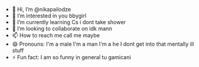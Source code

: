 - 👋 Hi, I’m @nikapailodze
- 👀 I’m interested in you bbygirl
- 🌱 I’m currently learning Cs i dont take shower
- 💞️ I’m looking to collaborate on idk mann
- 📫 How to reach me call me maybe
- 😄 Pronouns: I'm a male I'm a man I'm a he I dont get into that mentally ill stuff
- ⚡ Fun fact: I am so funny in general tu gamicani 

<!---
nikapailodze/nikapailodze is a ✨ special ✨ repository because its `README.md` (this file) appears on your GitHub profile.
You can click the Preview link to take a look at your changes.
--->
